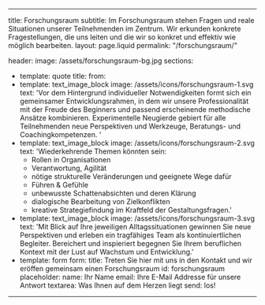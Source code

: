 ---

title: Forschungsraum
subtitle: Im Forschungsraum stehen Fragen und reale Situationen unserer Teilnehmenden im Zentrum. Wir erkunden konkrete Fragestellungen, die uns leiten und die wir so konkret und effektiv wie möglich bearbeiten.
layout: page.liquid
permalink: "/forschungsraum/"

header: 
    image: /assets/forschungsraum-bg.jpg
sections:
  - template: quote
    title: 
    from:
  - template: text_image_block
    image: /assets/icons/forschungsraum-1.svg
    text: 'Vor dem Hintergrund individueller Notwendigkeiten formt sich ein gemeinsamer Entwicklungsrahmen, in dem wir unsere Professionalität mit der Freude des Beginners und passend erscheinende methodische Ansätze kombinieren. Experimentelle Neugierde gebiert für alle Teilnehmenden neue Perspektiven und Werkzeuge, Beratungs- und Coachingkompetenzen. '
  - template: text_image_block
    image: /assets/icons/forschungsraum-2.svg
    text: 'Wiederkehrende Themen könnten sein: 
   	- Rollen in Organisationen 
   	- Verantwortung, Agilität
   	- nötige strukturelle Veränderungen und geeignete Wege dafür
   	- Führen & Gefühle 
   	- unbewusste Schattenabsichten und deren Klärung
   	- dialogische Bearbeitung von Zielkonflikten
   	- kreative Strategiefindung im Kraftfeld der Gestaltungsfragen.'
  - template: text_image_block
    image: /assets/icons/forschungsraum-3.svg
    text: 'Mit Blick auf Ihre jeweiligen Alltagssituationen gewinnen Sie neue Perspektiven und erleben ein tragfähiges Team als kontinuiertlichen Begleiter. Bereichert und inspieriert begegnen Sie Ihrem beruflichen Kontext mit der Lust auf Wachstum und Entwicklung.'
  - template: form
    form:
        title: Treten Sie hier mit uns in den Kontakt und wir eröffen gemeinsam einen Forschungsraum 
        id: forschungsraum
        placeholder:
            name: Ihr Name
            email: Ihre E-Mail Addresse für unsere Antwort
            textarea: Was Ihnen auf dem Herzen liegt
            send: los!

---